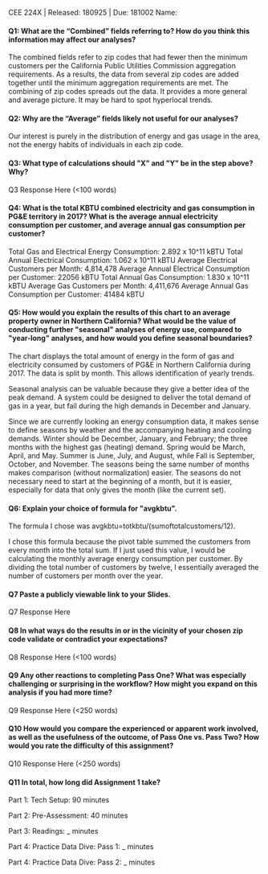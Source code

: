 CEE 224X | Released: 180925 | Due: 181002
Name:

#### Q1: What are the “Combined” fields referring to? How do you think this information may affect our analyses?

The combined fields refer to zip codes that had fewer then the minimum customers per the California Public Utilities Commission aggregation requirements. As a results, the data from several zip codes are added together until the minimum aggregation requirements are met. The combining of zip codes spreads out the data. It provides a more general and average picture. It may be hard to spot hyperlocal trends.



#### Q2: Why are the “Average” fields likely not useful for our analyses?

Our interest is purely in the distribution of energy and gas usage in the area, not the energy habits of individuals in each zip code.



#### Q3: What type of calculations should "X" and "Y" be in the step above? Why?

Q3 Response Here (<100 words)



#### Q4: What is the total KBTU combined electricity and gas consumption in PG&E territory in 2017? What is the average annual electricity consumption per customer, and average annual gas consumption per customer?

Total Gas and Electrical Energy Consumption: 2.892 x 10^11 kBTU
Total Annual Electrical Consumption: 1.062 x 10^11 kBTU
Average Electrical Customers per Month: 4,814,478
Average Annual Electrical Consumption per Customer: 22056 kBTU
Total Annual Gas Consumption: 1.830 x 10^11 kBTU
Average Gas Customers per Month: 4,411,676
Average Annual Gas Consumption per Customer: 41484 kBTU

#### Q5: How would you explain the results of this chart to an average property owner in Northern California? What would be the value of conducting further "seasonal" analyses of energy use, compared to "year-long" analyses, and how would you define seasonal boundaries?

The chart displays the total amount of energy in the form of gas and electricity consumed by customers of PG&E in Northern California during 2017. The data is split by month. This allows identification of yearly trends.

Seasonal analysis can be valuable because they give a better idea of the peak demand. A system could be designed to deliver the total demand of gas in a year, but fail during the high demands in December and January.

Since we are currently looking an energy consumption data, it makes sense to define seasons by weather and the accompanying heating and cooling demands. Winter should be December, January, and February; the three months with the highest gas (heating) demand. Spring would be March, April, and May. Summer is June, July, and August, while Fall is September, October, and November. The seasons being the same number of months makes comparison (without normalization) easier. The seasons do not necessary need to start at the beginning of a month, but it is easier, especially for data that only gives the month (like the current set).

#### Q6: Explain your choice of formula for "avgkbtu".

The formula I chose was avgkbtu=totkbtu/(sumoftotalcustomers/12).

I chose this formula because the pivot table summed the customers from every month into the total sum. If I just used this value, I would be calculating the monthly average energy consumption per customer. By dividing the total number of customers by twelve, I essentially averaged the number of customers per month over the year.



#### Q7 Paste a publicly viewable link to your Slides.

Q7 Response Here



#### Q8 In what ways do the results in or in the vicinity of your chosen zip code validate or contradict your expectations?

Q8 Response Here (<100 words)



#### Q9 Any other reactions to completing Pass One? What was especially challenging or surprising in the workflow? How might you expand on this analysis if you had more time?

Q9 Response Here (<250 words)



#### Q10 How would you compare the experienced or apparent work involved, as well as the usefulness of the outcome, of Pass One vs. Pass Two? How would you rate the difficulty of this assignment?

Q10 Response Here (<250 words)



#### Q11 In total, how long did Assignment 1 take?

Part 1: Tech Setup: 90 minutes

Part 2: Pre-Assessment: 40 minutes

Part 3: Readings: _ minutes

Part 4: Practice Data Dive: Pass 1: _ minutes

Part 4: Practice Data Dive: Pass 2: _ minutes
